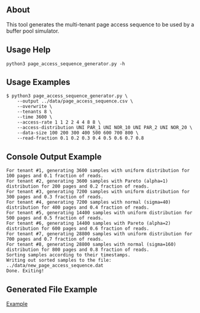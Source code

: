 ## About
This tool generates the multi-tenant page access sequence to be used by a buffer pool simulator.

## Usage Help
```
python3 page_access_sequence_generator.py -h
```

## Usage Examples
```
$ python3 page_access_sequence_generator.py \
    --output ../data/page_access_sequence.csv \
    --overwrite \
    --tenants 8 \
    --time 3600 \
    --access-rate 1 1 2 2 4 4 8 8 \
    --access-distribution UNI PAR_1 UNI NOR_10 UNI PAR_2 UNI NOR_20 \
    --data-size 100 200 300 400 500 600 700 800 \
    --read-fraction 0.1 0.2 0.3 0.4 0.5 0.6 0.7 0.8
```

## Console Output Example
```
For tenant #1, generating 3600 samples with uniform distribution for 100 pages and 0.1 fraction of reads.
For tenant #2, generating 3600 samples with Pareto (alpha=1) distribution for 200 pages and 0.2 fraction of reads.
For tenant #3, generating 7200 samples with uniform distribution for 300 pages and 0.3 fraction of reads.
For tenant #4, generating 7200 samples with normal (sigma=40) distribution for 400 pages and 0.4 fraction of reads.
For tenant #5, generating 14400 samples with uniform distribution for 500 pages and 0.5 fraction of reads.
For tenant #6, generating 14400 samples with Pareto (alpha=2) distribution for 600 pages and 0.6 fraction of reads.
For tenant #7, generating 28800 samples with uniform distribution for 700 pages and 0.7 fraction of reads.
For tenant #8, generating 28800 samples with normal (sigma=160) distribution for 800 pages and 0.8 fraction of reads.
Sorting samples according to their timestamps.
Writing out sorted samples to the file: ../data/new_page_access_sequence.dat
Done. Exiting!
```

## Generated File Example
[Example](../data/new_page_access_sequence.csv)